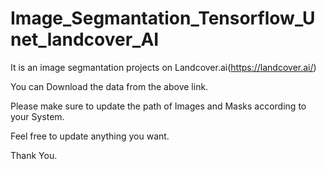 # Image_Segmantation_Tensorflow_Unet_landcover_AI

It is an image segmantation projects on Landcover.ai(https://landcover.ai/)

You can Download the data from the above link.

Please make sure to update the path of Images and Masks according to your System.

Feel free to update anything you want.

Thank You.